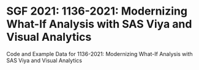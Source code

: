 # SGF 2021: 1136-2021: Modernizing What-If Analysis  with SAS Viya and Visual Analytics

Code and Example Data for 1136-2021: Modernizing What-If Analysis  with SAS Viya and Visual Analytics
